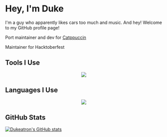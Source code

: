 # Hey, I'm Duke

I'm a guy who apparently likes cars too much and music. And hey! Welcome to my GitHub profile page!

Port maintainer and dev for [Catppuccin](https://github.com/catppuccin)

Maintainer for Hacktoberfest

## Tools I Use
<p align="center">
  <a href="https://skillicons.dev">
    <img src="https://skillicons.dev/icons?i=git,docker,vim,neovim,vscode,linux,bash" />
  </a>
</p>

## Languages I Use

<p align="center">
  <a href="https://skillicons.dev">
    <img src="https://skillicons.dev/icons?i=js,ts,python,rust,nodejs" />
  </a>
</p>

## GitHub Stats
[![Dukeatron's GitHub stats](https://github-readme-stats.vercel.app/api?username=Dukeatron&show_icons=true&theme=radical&count_private=true&hide=prs,stars)](https://youtube.com/)
